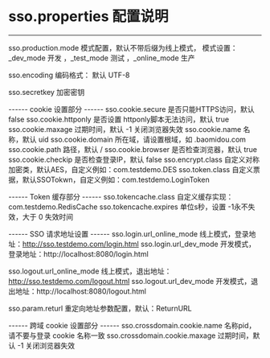 
# sso.properties 配置说明
---------------------------------------------------------------------
sso.production.mode  模式配置，默认不带后缀为线上模式，
					   模式设置：_dev_mode 开发 ，_test_mode 测试 ，_online_mode 生产

sso.encoding		   编码格式： 默认 UTF-8

sso.secretkey		  加密密钥

------  cookie 设置部分 ------
sso.cookie.secure		是否只能HTTPS访问，默认 false
sso.cookie.httponly 	是否设置 httponly脚本无法访问，默认 true
sso.cookie.maxage		过期时间，默认 -1 关闭浏览器失效
sso.cookie.name			名称，默认 uid
sso.cookie.domain		所在域，请设置根域，如 .baomidou.com
sso.cookie.path			路径，默认 /
sso.cookie.browser		是否检查浏览器，默认 true
sso.cookie.checkip		是否检查登录IP，默认 false
sso.encrypt.class		自定义对称加密类，默认AES，自定义例如：com.testdemo.DES
sso.token.class			自定义票据，默认SSOTokwn，自定义例如：com.testdemo.LoginToken

------  Token 缓存部分 ------
sso.tokencache.class	自定义缓存实现：com.testdemo.RedisCache
sso.tokencache.expires  单位s秒，设置 -1永不失效，大于 0 失效时间

------  SSO 请求地址设置 ------
sso.login.url_online_mode		线上模式，登录地址：http://sso.testdemo.com/login.html
sso.login.url_dev_mode			开发模式，登录地址：http://localhost:8080/login.html

sso.logout.url_online_mode		线上模式，退出地址：http://sso.testdemo.com/logout.html
sso.logout.url_dev_mode			开发模式，退出地址：http://localhost:8080/logout.html

sso.param.returl				重定向地址参数配置，默认：ReturnURL

------  跨域 cookie 设置部分 ------
sso.crossdomain.cookie.name		名称pid，请不要与登录 cookie 名称一致
sso.crossdomain.cookie.maxage	过期时间，默认 -1 关闭浏览器失效



